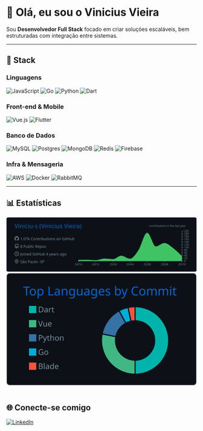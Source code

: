 # 👋 Olá, eu sou o Vinicius Vieira

Sou **Desenvolvedor Full Stack** focado em criar soluções escaláveis, bem estruturadas com integração entre sistemas.  

---

## 🚀 Stack

### Linguagens
![JavaScript](https://img.shields.io/badge/javascript-%23323330.svg?style=for-the-badge&logo=javascript&logoColor=%23F7DF1E)
![Go](https://img.shields.io/badge/go-%2300ADD8.svg?style=for-the-badge&logo=go&logoColor=white)
![Python](https://img.shields.io/badge/python-%233776AB.svg?style=for-the-badge&logo=python&logoColor=white)
![Dart](https://img.shields.io/badge/dart-%230175C2.svg?style=for-the-badge&logo=dart&logoColor=white)

### Front-end & Mobile
![Vue.js](https://img.shields.io/badge/vuejs-%2335495e.svg?style=for-the-badge&logo=vuedotjs&logoColor=%234FC08D)
![Flutter](https://img.shields.io/badge/flutter-%2302569B.svg?style=for-the-badge&logo=flutter&logoColor=white)

### Banco de Dados
![MySQL](https://img.shields.io/badge/mysql-%2300f.svg?style=for-the-badge&logo=mysql&logoColor=white)
![Postgres](https://img.shields.io/badge/postgres-%23336791.svg?style=for-the-badge&logo=postgresql&logoColor=white)
![MongoDB](https://img.shields.io/badge/mongodb-%234ea94b.svg?style=for-the-badge&logo=mongodb&logoColor=white)
![Redis](https://img.shields.io/badge/redis-%23DC382D.svg?style=for-the-badge&logo=redis&logoColor=white)
![Firebase](https://img.shields.io/badge/firebase-039BE5?style=for-the-badge&logo=firebase&logoColor=white)

### Infra & Mensageria
![AWS](https://img.shields.io/badge/aws-FF9900?style=for-the-badge&logo=aws&logoColor=white)
![Docker](https://img.shields.io/badge/docker-%230db7ed.svg?style=for-the-badge&logo=docker&logoColor=white)
![RabbitMQ](https://img.shields.io/badge/rabbitmq-FF6600?style=for-the-badge&logo=rabbitmq&logoColor=white)

---


## 📊 Estatísticas

<!-- Cards detalhados do github-profile-summary-cards (SVGs locais, inclui privados, tema escuro) -->
<table>
	<img src="./profile-summary-card-output/github_dark/0-profile-details.svg" alt="Profile Details (Dark)" />
	<img src="./profile-summary-card-output/github_dark/2-most-commit-language.svg" alt="Commits por Linguagem (Dark)" />
</table>

## 🌐 Conecte-se comigo

[![LinkedIn](https://img.shields.io/badge/LinkedIn-%230077B5.svg?style=for-the-badge&logo=linkedin&logoColor=white)](https://linkedin.com/in/vinivieiraa)  

